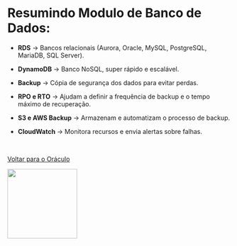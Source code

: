 # Resumindo Modulo de Banco de Dados:

- **RDS** → Bancos relacionais (Aurora, Oracle, MySQL, PostgreSQL, MariaDB, SQL Server).  

- **DynamoDB** → Banco NoSQL, super rápido e escalável.  

- **Backup** → Cópia de segurança dos dados para evitar perdas.  

- **RPO e RTO** → Ajudam a definir a frequência de backup e o tempo máximo de recuperação.  

- **S3 e AWS Backup** → Armazenam e automatizam o processo de backup.  

- **CloudWatch** → Monitora recursos e envia alertas sobre falhas.


<br>

[Voltar para o Oráculo](../../Oracle/Oráculo.md)
<p align="left">
  <img src="https://media0.giphy.com/media/v1.Y2lkPTc5MGI3NjExNHl6NXVoZ2hjZnkxYTNndHdjczdzYm5laW1tc3phMTc4ZjNwZXpkciZlcD12MV9pbnRlcm5hbF9naWZfYnlfaWQmY3Q9Zw/MgkBTmxt18lGg/giphy.gif" width="157"/>
</p>
